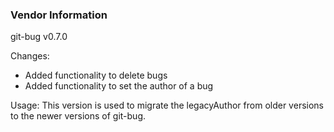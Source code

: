### Vendor Information
git-bug v0.7.0

Changes:
- Added functionality to delete bugs
- Added functionality to set the author of a bug

Usage: This version is used to migrate the legacyAuthor from older versions to the newer versions of git-bug.